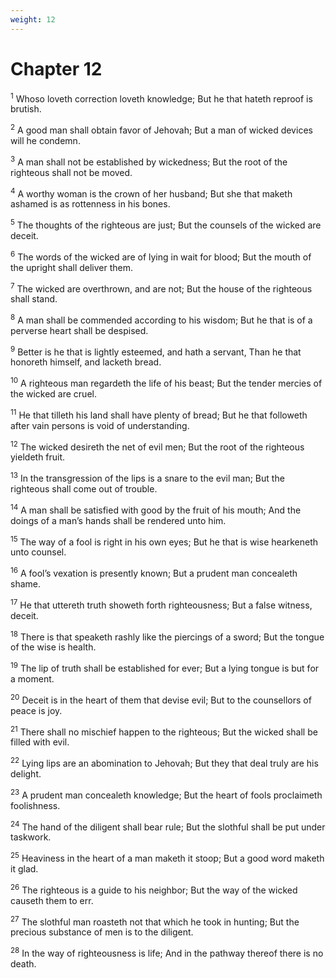 ```yaml
---
weight: 12
---
```


# Chapter 12

<sup>1</sup> Whoso loveth correction loveth knowledge; But he that hateth reproof is brutish. 

<sup>2</sup> A good man shall obtain favor of Jehovah; But a man of wicked devices will he condemn. 

<sup>3</sup> A man shall not be established by wickedness; But the root of the righteous shall not be moved. 

<sup>4</sup> A worthy woman is the crown of her husband; But she that maketh ashamed is as rottenness in his bones. 

<sup>5</sup> The thoughts of the righteous are just; But the counsels of the wicked are deceit. 

<sup>6</sup> The words of the wicked are of lying in wait for blood; But the mouth of the upright shall deliver them. 

<sup>7</sup> The wicked are overthrown, and are not; But the house of the righteous shall stand. 

<sup>8</sup> A man shall be commended according to his wisdom; But he that is of a perverse heart shall be despised. 

<sup>9</sup> Better is he that is lightly esteemed, and hath a servant, Than he that honoreth himself, and lacketh bread. 

<sup>10</sup> A righteous man regardeth the life of his beast; But the tender mercies of the wicked are cruel. 

<sup>11</sup> He that tilleth his land shall have plenty of bread; But he that followeth after vain persons is void of understanding. 

<sup>12</sup> The wicked desireth the net of evil men; But the root of the righteous yieldeth fruit. 

<sup>13</sup> In the transgression of the lips is a snare to the evil man; But the righteous shall come out of trouble. 

<sup>14</sup> A man shall be satisfied with good by the fruit of his mouth; And the doings of a man’s hands shall be rendered unto him. 

<sup>15</sup> The way of a fool is right in his own eyes; But he that is wise hearkeneth unto counsel. 

<sup>16</sup> A fool’s vexation is presently known; But a prudent man concealeth shame. 

<sup>17</sup> He that uttereth truth showeth forth righteousness; But a false witness, deceit. 

<sup>18</sup> There is that speaketh rashly like the piercings of a sword; But the tongue of the wise is health. 

<sup>19</sup> The lip of truth shall be established for ever; But a lying tongue is but for a moment. 

<sup>20</sup> Deceit is in the heart of them that devise evil; But to the counsellors of peace is joy. 

<sup>21</sup> There shall no mischief happen to the righteous; But the wicked shall be filled with evil. 

<sup>22</sup> Lying lips are an abomination to Jehovah; But they that deal truly are his delight. 

<sup>23</sup> A prudent man concealeth knowledge; But the heart of fools proclaimeth foolishness. 

<sup>24</sup> The hand of the diligent shall bear rule; But the slothful shall be put under taskwork. 

<sup>25</sup> Heaviness in the heart of a man maketh it stoop; But a good word maketh it glad. 

<sup>26</sup> The righteous is a guide to his neighbor; But the way of the wicked causeth them to err. 

<sup>27</sup> The slothful man roasteth not that which he took in hunting; But the precious substance of men is to the diligent. 

<sup>28</sup> In the way of righteousness is life; And in the pathway thereof there is no death. 


